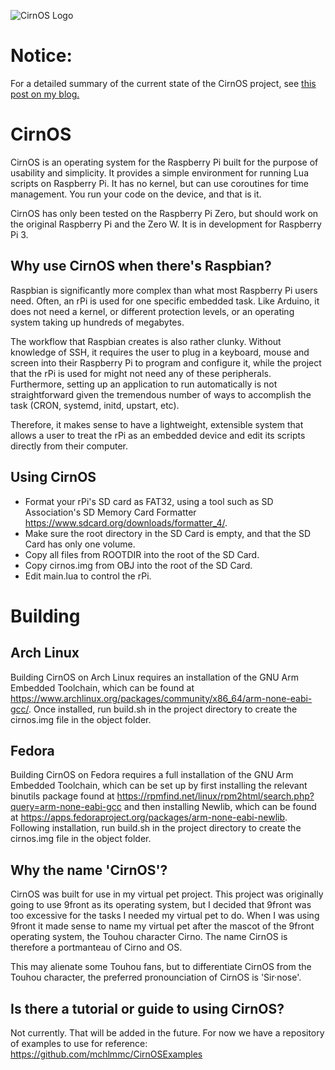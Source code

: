 ![CirnOS Logo](logo.png)

# Notice:
For a detailed summary of the current state of the CirnOS project, see [this post on my blog.](https://mikestylz.github.io/2019/02/27/state-of-cirnos.html)

# CirnOS
CirnOS is an operating system for the Raspberry Pi built for the purpose of usability and simplicity. It provides a simple environment for running Lua scripts on Raspberry Pi. It has no kernel, but can use coroutines for time management. You run your code on the device, and that is it.

CirnOS has only been tested on the Raspberry Pi Zero, but should work on the original Raspberry Pi and the Zero W. It is in development for Raspberry Pi 3.

Why use CirnOS when there's Raspbian?
-----
Raspbian is significantly more complex than what most Raspberry Pi users need. Often, an rPi is used for one specific embedded task. Like Arduino, it does not need a kernel, or different protection levels, or an operating system taking up hundreds of megabytes.

The workflow that Raspbian creates is also rather clunky. Without knowledge of SSH, it requires the user to plug in a keyboard, mouse and screen into their Raspberry Pi to program and configure it, while the project that the rPi is used for might not need any of these peripherals. Furthermore, setting up an application to run automatically is not straightforward given the tremendous number of ways to accomplish the task (CRON, systemd, initd, upstart, etc).

Therefore, it makes sense to have a lightweight, extensible system that allows a user to treat the rPi as an embedded device and edit its scripts directly from their computer.

Using CirnOS
-----
- Format your rPi's SD card as FAT32, using a tool such as SD Association's SD Memory Card Formatter <https://www.sdcard.org/downloads/formatter_4/>.
- Make sure the root directory in the SD Card is empty, and that the SD Card has only one volume.
- Copy all files from ROOTDIR into the root of the SD Card.
- Copy cirnos.img from OBJ into the root of the SD Card.
- Edit main.lua to control the rPi.

# Building
Arch Linux
-----

Building CirnOS on Arch Linux requires an installation of the GNU Arm Embedded Toolchain, which can be found at <https://www.archlinux.org/packages/community/x86_64/arm-none-eabi-gcc/>.
Once installed, run build.sh in the project directory to create the cirnos.img file in the object folder.

Fedora
-----
Building CirnOS on Fedora requires a full installation of the GNU Arm Embedded Toolchain, which can be set up by first installing the relevant binutils package found at <https://rpmfind.net/linux/rpm2html/search.php?query=arm-none-eabi-gcc> and then installing Newlib, which can be found at <https://apps.fedoraproject.org/packages/arm-none-eabi-newlib>. Following installation, run build.sh in the project directory to create the cirnos.img file in the object folder.

Why the name 'CirnOS'?
-----
CirnOS was built for use in my virtual pet project. This project was originally going to use 9front as its operating system, but I decided that 9front was too excessive for the tasks I needed my virtual pet to do. When I was using 9front it made sense to name my virtual pet after the mascot of the 9front operating system, the Touhou character Cirno. The name CirnOS is therefore a portmanteau of Cirno and OS.

This may alienate some Touhou fans, but to differentiate CirnOS from the Touhou character, the preferred pronounciation of CirnOS is 'Sir·nose'.

Is there a tutorial or guide to using CirnOS?
-----

Not currently. That will be added in the future. For now we have a repository of examples to use for reference:
<https://github.com/mchlmmc/CirnOSExamples>

